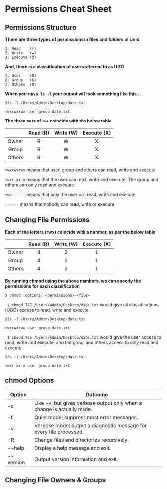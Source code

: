 # Permissions Cheat Sheet

## Permissions Structure

**There are three types of permissions in files and folders in Unix**

    1. Read    (r)
    2. Write   (w)
    3. Execute (x)
    
**And, there is a classification of users referred to as UGO**

    1. User    (U)
    2. Group   (G)
    3. Others  (O)
    
**When you run `$ ls -l` your output will look something like this...**

```shell
$ls -l /Users/Admin/Desktop/date.txt

rwxrwxrwx user group date.txt
```

**The three sets of `rwx` coincide with the below table**

|| Read (R)      | Write (W)     | Execute (X)  |
|:------------:| :------------:| :------------:| :-----------:|
|Owner|       R       |       W       |       X      |
|Group|       R       |       W       |       X      |
|Others|       R       |       W       |       X      |

`rwxrwxrwx` means that user, group and others can read, write and execute

`rwxr-xr-x` means that the user can read, write and execute. The group and others can only read and execute

`rwx------` means that only the user can read, write and execute

`------` means that nobody can read, write or execute

## Changing File Permissions

**Each of the letters (rwx) coincide with a number, as per the below table**


|| Read (R)      | Write (W)     | Execute (X)  |
|:------------:| :------------:| :------------:| :-----------:|
|Owner|       4       |       2       |       1      |
|Group|       4       |       2       |       1      |
|Others|       4       |       2       |       1      |



**By running chmod using the above numbers, we can specify the permissions for each classification**

`$ chmod [options] <permissions> <file>`

`
$ chmod 777 /Users/Admin/Desktop/date.txt` would give all classifications (UGO) access to read, write and execute

```shell
$ls -l /Users/Admin/Desktop/date.txt

rwxrwxrwx user group date.txt
```


`
$ chmod 755 /Users/Admin/Desktop/date.txt` would give the user access to read, write and execute, and the group and others access to only read and execute

```shell
$ls -l /Users/Admin/Desktop/date.txt

rwxr-xr-x user group date.txt
```

## chmod Options


| Option     | Outcome     |
|------------|-------------| 
|-c| 	Like -v, but gives verbose output only when a change is actually made.|
|-f| 	Quiet mode; suppress most error messages.|
|-v| 	Verbose mode; output a diagnostic message for every file processed.|
|-R| 	Change files and directories recursively.|
|--help|	Display a help message and exit.|
|--version|	Output version information and exit.|

## Changing File Owners & Groups

